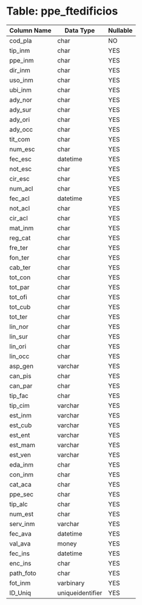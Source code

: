 # Table: ppe_ftedificios

| Column Name | Data Type | Nullable |
|-------------|-----------|----------|
| cod_pla | char | NO |
| tip_inm | char | YES |
| ppe_inm | char | YES |
| dir_inm | char | YES |
| uso_inm | char | YES |
| ubi_inm | char | YES |
| ady_nor | char | YES |
| ady_sur | char | YES |
| ady_ori | char | YES |
| ady_occ | char | YES |
| tit_com | char | YES |
| num_esc | char | YES |
| fec_esc | datetime | YES |
| not_esc | char | YES |
| cir_esc | char | YES |
| num_acl | char | YES |
| fec_acl | datetime | YES |
| not_acl | char | YES |
| cir_acl | char | YES |
| mat_inm | char | YES |
| reg_cat | char | YES |
| fre_ter | char | YES |
| fon_ter | char | YES |
| cab_ter | char | YES |
| tot_con | char | YES |
| tot_par | char | YES |
| tot_ofi | char | YES |
| tot_cub | char | YES |
| tot_ter | char | YES |
| lin_nor | char | YES |
| lin_sur | char | YES |
| lin_ori | char | YES |
| lin_occ | char | YES |
| asp_gen | varchar | YES |
| can_pis | char | YES |
| can_par | char | YES |
| tip_fac | char | YES |
| tip_cim | varchar | YES |
| est_inm | varchar | YES |
| est_cub | varchar | YES |
| est_ent | varchar | YES |
| est_mam | varchar | YES |
| est_ven | varchar | YES |
| eda_inm | char | YES |
| con_inm | char | YES |
| cat_aca | char | YES |
| ppe_sec | char | YES |
| tip_alc | char | YES |
| num_est | char | YES |
| serv_inm | varchar | YES |
| fec_ava | datetime | YES |
| val_ava | money | YES |
| fec_ins | datetime | YES |
| enc_ins | char | YES |
| path_foto | char | YES |
| fot_inm | varbinary | YES |
| ID_Uniq | uniqueidentifier | YES |

